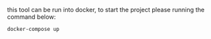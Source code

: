 this tool can be run into docker, to start the project please running the command below: 

```sh 
docker-compose up
```
